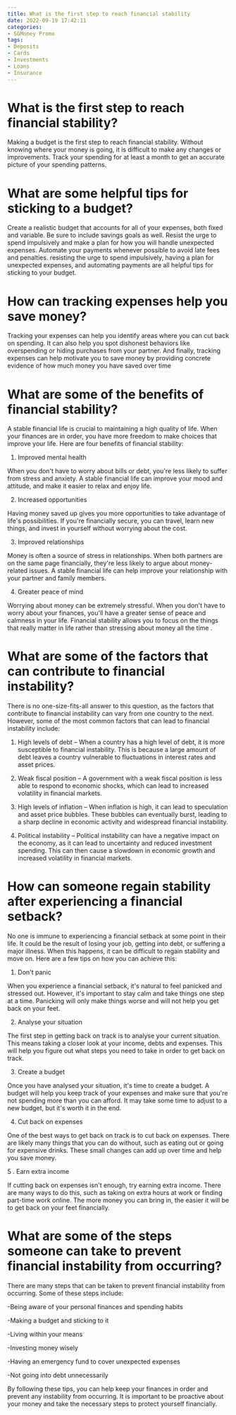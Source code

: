 ```yaml
---
title: What is the first step to reach financial stability
date: 2022-09-19 17:42:11
categories:
- SGMoney Promo
tags:
- Deposits
- Cards
- Investments
- Loans
- Insurance
---
```



#  What is the first step to reach financial stability?

Making a budget is the first step to reach financial stability. Without knowing where your money is going, it is difficult to make any changes or improvements. Track your spending for at least a month to get an accurate picture of your spending patterns.

# What are some helpful tips for sticking to a budget?

Create a realistic budget that accounts for all of your expenses, both fixed and variable. Be sure to include savings goals as well. Resist the urge to spend impulsively and make a plan for how you will handle unexpected expenses. Automate your payments whenever possible to avoid late fees and penalties. resisting the urge to spend impulsively, having a plan for unexpected expenses, and automating payments are all helpful tips for sticking to your budget.

# How can tracking expenses help you save money?

Tracking your expenses can help you identify areas where you can cut back on spending. It can also help you spot dishonest behaviors like overspending or hiding purchases from your partner. And finally, tracking expenses can help motivate you to save money by providing concrete evidence of how much money you have saved over time

#  What are some of the benefits of financial stability?

A stable financial life is crucial to maintaining a high quality of life. When your finances are in order, you have more freedom to make choices that improve your life. Here are four benefits of financial stability:

1. Improved mental health

When you don't have to worry about bills or debt, you're less likely to suffer from stress and anxiety. A stable financial life can improve your mood and attitude, and make it easier to relax and enjoy life.

2. Increased opportunities

Having money saved up gives you more opportunities to take advantage of life's possibilities. If you're financially secure, you can travel, learn new things, and invest in yourself without worrying about the cost.

3. Improved relationships

Money is often a source of stress in relationships. When both partners are on the same page financially, they're less likely to argue about money-related issues. A stable financial life can help improve your relationship with your partner and family members.

4. Greater peace of mind

Worrying about money can be extremely stressful. When you don't have to worry about your finances, you'll have a greater sense of peace and calmness in your life. Financial stability allows you to focus on the things that really matter in life rather than stressing about money all the time .

#  What are some of the factors that can contribute to financial instability?

There is no one-size-fits-all answer to this question, as the factors that contribute to financial instability can vary from one country to the next. However, some of the most common factors that can lead to financial instability include:

1. High levels of debt – When a country has a high level of debt, it is more susceptible to financial instability. This is because a large amount of debt leaves a country vulnerable to fluctuations in interest rates and asset prices.

2. Weak fiscal position – A government with a weak fiscal position is less able to respond to economic shocks, which can lead to increased volatility in financial markets.

3. High levels of inflation – When inflation is high, it can lead to speculation and asset price bubbles. These bubbles can eventually burst, leading to a sharp decline in economic activity and widespread financial instability.

4. Political instability – Political instability can have a negative impact on the economy, as it can lead to uncertainty and reduced investment spending. This can then cause a slowdown in economic growth and increased volatility in financial markets.

#  How can someone regain stability after experiencing a financial setback?

No one is immune to experiencing a financial setback at some point in their life. It could be the result of losing your job, getting into debt, or suffering a major illness. When this happens, it can be difficult to regain stability and move on. Here are a few tips on how you can achieve this:

1. Don't panic

When you experience a financial setback, it's natural to feel panicked and stressed out. However, it's important to stay calm and take things one step at a time. Panicking will only make things worse and will not help you get back on your feet.

2. Analyse your situation

The first step in getting back on track is to analyse your current situation. This means taking a closer look at your income, debts and expenses. This will help you figure out what steps you need to take in order to get back on track.

3. Create a budget

Once you have analysed your situation, it's time to create a budget. A budget will help you keep track of your expenses and make sure that you're not spending more than you can afford. It may take some time to adjust to a new budget, but it's worth it in the end.

4. Cut back on expenses

One of the best ways to get back on track is to cut back on expenses. There are likely many things that you can do without, such as eating out or going for expensive drinks. These small changes can add up over time and help you save money.

5 . Earn extra income

If cutting back on expenses isn't enough, try earning extra income. There are many ways to do this, such as taking on extra hours at work or finding part-time work online. The more money you can bring in, the easier it will be to get back on your feet financially.

#  What are some of the steps someone can take to prevent financial instability from occurring?

There are many steps that can be taken to prevent financial instability from occurring. Some of these steps include:

-Being aware of your personal finances and spending habits

-Making a budget and sticking to it

-Living within your means

-Investing money wisely

-Having an emergency fund to cover unexpected expenses

-Not going into debt unnecessarily

By following these tips, you can help keep your finances in order and prevent any instability from occurring. It is important to be proactive about your money and take the necessary steps to protect yourself financially.
